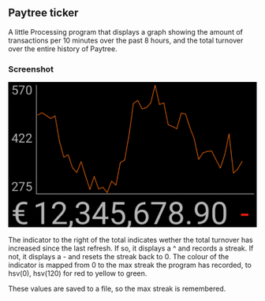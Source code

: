## Paytree ticker
A little Processing program that displays a graph showing the amount of transactions per 10 minutes over the past 8 hours,
and the total turnover over the entire history of Paytree.

### Screenshot
![Screenshot](https://github.com/Ghoelian/PaytreeTicker/blob/master/data/screenshot.png?raw=true)

The indicator to the right of the total indicates wether the total turnover has increased since the last refresh. If so, it displays a ^ and records a streak. If not, it displays a - and resets the streak back to 0.
The colour of the indicator is mapped from 0 to the max streak the program has recorded, to hsv(0), hsv(120) for red to yellow to green.

These values are saved to a file, so the max streak is remembered.
